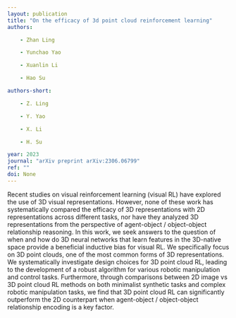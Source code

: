```yaml
---
layout: publication
title: "On the efficacy of 3d point cloud reinforcement learning"
authors:

    - Zhan Ling

    - Yunchao Yao

    - Xuanlin Li

    - Hao Su

authors-short:

    - Z. Ling

    - Y. Yao

    - X. Li

    - H. Su

year: 2023
journal: "arXiv preprint arXiv:2306.06799"
ref: ""
doi: None
---
```


Recent studies on visual reinforcement learning (visual RL) have explored the use of 3D visual representations. However, none of these work has systematically compared the efficacy of 3D representations with 2D representations across different tasks, nor have they analyzed 3D representations from the perspective of agent-object / object-object relationship reasoning. In this work, we seek answers to the question of when and how do 3D neural networks that learn features in the 3D-native space provide a beneficial inductive bias for visual RL. We specifically focus on 3D point clouds, one of the most common forms of 3D representations. We systematically investigate design choices for 3D point cloud RL, leading to the development of a robust algorithm for various robotic manipulation and control tasks. Furthermore, through comparisons between 2D image vs 3D point cloud RL methods on both minimalist synthetic tasks and complex robotic manipulation tasks, we find that 3D point cloud RL can significantly outperform the 2D counterpart when agent-object / object-object relationship encoding is a key factor.
    